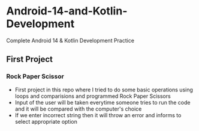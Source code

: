 # Android-14-and-Kotlin-Development
Complete Android 14 &amp; Kotlin Development Practice
## First Project  
### Rock Paper Scissor
* First project in this repo where I tried to do some basic operations using loops and comparisions and programmed Rock Paper Scissors  
* Input of the user will be taken everytime someone tries to run the code and it will be compared with the computer's choice  
* If we enter incorrect string then it will throw an error and informs to select appropriate option  
